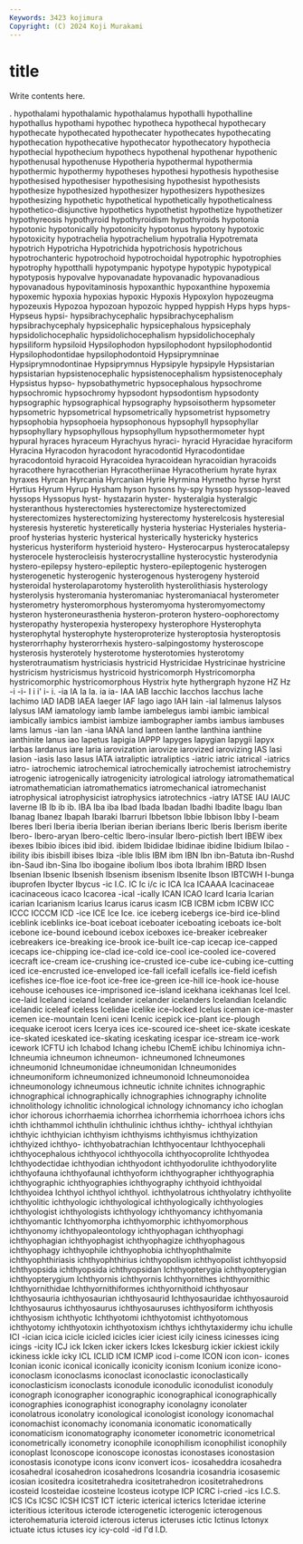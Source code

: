 ```yaml
---
Keywords: 3423 kojimura
Copyright: (C) 2024 Koji Murakami
---
```


# title

Write contents here.



.
hypothalami hypothalamic hypothalamus hypothalli hypothalline hypothallus hypothami hypothec hypotheca hypothecal
hypothecary hypothecate hypothecated hypothecater hypothecates hypothecating hypothecation hypothecative hypothecator hypothecatory
hypothecia hypothecial hypothecium hypothecs hypothenal hypothenar hypothenic hypothenusal hypothenuse Hypotheria
hypothermal hypothermia hypothermic hypothermy hypotheses hypothesi hypothesis hypothesise hypothesised hypothesiser
hypothesising hypothesist hypothesists hypothesize hypothesized hypothesizer hypothesizers hypothesizes hypothesizing hypothetic
hypothetical hypothetically hypotheticalness hypothetico-disjunctive hypothetics hypothetist hypothetize hypothetizer hypothyreosis hypothyroid
hypothyroidism hypothyroids hypotonia hypotonic hypotonically hypotonicity hypotonus hypotony hypotoxic hypotoxicity
hypotrachelia hypotrachelium hypotralia Hypotremata hypotrich Hypotricha Hypotrichida hypotrichosis hypotrichous hypotrochanteric
hypotrochoid hypotrochoidal hypotrophic hypotrophies hypotrophy hypotthalli hypotympanic hypotype hypotypic hypotypical
hypotyposis hypovalve hypovanadate hypovanadic hypovanadious hypovanadous hypovitaminosis hypoxanthic hypoxanthine hypoxemia
hypoxemic hypoxia hypoxias hypoxic Hypoxis Hypoxylon hypozeugma hypozeuxis Hypozoa hypozoan
hypozoic hypped hyppish Hyps hyps hyps- Hypseus hypsi- hypsibrachycephalic hypsibrachycephalism
hypsibrachycephaly hypsicephalic hypsicephalous hypsicephaly hypsidolichocephalic hypsidolichocephalism hypsidolichocephaly hypsiliform hypsiloid Hypsilophodon
hypsilophodont hypsilophodontid Hypsilophodontidae hypsilophodontoid Hypsiprymninae Hypsiprymnodontinae Hypsiprymnus Hypsipyle hypsipyle Hypsistarian
hypsistarian hypsistenocephalic hypsistenocephalism hypsistenocephaly Hypsistus hypso- hypsobathymetric hypsocephalous hypsochrome hypsochromic
hypsochromy hypsodont hypsodontism hypsodonty hypsographic hypsographical hypsography hypsoisotherm hypsometer hypsometric
hypsometrical hypsometrically hypsometrist hypsometry hypsophobia hypsophoeia hypsophonous hypsophyll hypsophyllar hypsophyllary
hypsophyllous hypsophyllum hypsothermometer hypt hypural hyraces hyraceum Hyrachyus hyraci- hyracid
Hyracidae hyraciform Hyracina Hyracodon hyracodont hyracodontid Hyracodontidae hyracodontoid hyracoid Hyracoidea
hyracoidean hyracoidian hyracoids hyracothere hyracotherian Hyracotheriinae Hyracotherium hyrate hyrax hyraxes
Hyrcan Hyrcania Hyrcanian Hyrie Hyrmina Hyrnetho hyrse hyrst Hyrtius Hyrum
Hyrup Hysham hyson hysons hy-spy hyssop hyssop-leaved hyssops Hyssopus hyst-
hystazarin hyster- hysteralgia hysteralgic hysteranthous hysterectomies hysterectomize hysterectomized hysterectomizes hysterectomizing
hysterectomy hysterelcosis hysteresial hysteresis hysteretic hysteretically hysteria hysteriac Hysteriales hysteria-proof
hysterias hysteric hysterical hysterically hystericky hysterics hystericus hysteriform hysterioid hystero-
Hysterocarpus hysterocatalepsy hysterocele hysterocleisis hysterocrystalline hysterocystic hysterodynia hystero-epilepsy hystero-epileptic hystero-epileptogenic
hysterogen hysterogenetic hysterogenic hysterogenous hysterogeny hysteroid hysteroidal hysterolaparotomy hysterolith hysterolithiasis
hysterology hysterolysis hysteromania hysteromaniac hysteromaniacal hysterometer hysterometry hysteromorphous hysteromyoma hysteromyomectomy
hysteron hysteroneurasthenia hysteron-proteron hystero-oophorectomy hysteropathy hysteropexia hysteropexy hysterophore Hysterophyta hysterophytal
hysterophyte hysteroproterize hysteroptosia hysteroptosis hysterorrhaphy hysterorrhexis hystero-salpingostomy hysteroscope hysterosis hysterotely
hysterotome hysterotomies hysterotomy hysterotraumatism hystriciasis hystricid Hystricidae Hystricinae hystricine hystricism
hystricismus hystricoid hystricomorph Hystricomorpha hystricomorphic hystricomorphous Hystrix hyte hythergraph hyzone
HZ Hz -i -i- I i i' i- i. -ia
IA Ia Ia. ia ia- IAA IAB Iacchic Iacchos Iacchus
Iache Iachimo IAD IADB IAEA Iaeger IAF Iago iago IAH
Iain -ial Ialmenus Ialysos Ialysus IAM iamatology iamb Iambe iambelegus
iambi iambic iambical iambically iambics iambist iambize iambographer iambs iambus
iambuses Iams Iamus -ian Ian -iana IANA Iand Ianteen Ianthe
Ianthina ianthine ianthinite Ianus iao Iapetus Iapigia IAPPP Iapyges Iapygian
Iapygii Iapyx Iarbas Iardanus iare Iaria iarovization iarovize iarovized iarovizing
IAS Iasi Iasion -iasis Iaso Iasus IATA iatraliptic iatraliptics -iatric
iatric iatrical -iatrics iatro- iatrochemic iatrochemical iatrochemically iatrochemist iatrochemistry iatrogenic
iatrogenically iatrogenicity iatrological iatrology iatromathematical iatromathematician iatromathematics iatromechanical iatromechanist iatrophysical
iatrophysicist iatrophysics iatrotechnics -iatry IATSE IAU IAUC Iaverne IB Ib
ib ib. IBA Iba iba Ibad Ibada Ibadan Ibadhi Ibadite
Ibagu Iban Ibanag Ibanez Ibapah Ibaraki Ibarruri Ibbetson Ibbie Ibbison
Ibby I-beam Iberes Iberi Iberia iberia Iberian iberian iberians Iberic
Iberis Iberism iberite Ibero- Ibero-aryan Ibero-celtic Ibero-insular Ibero-pictish Ibert IBEW
ibex ibexes Ibibio ibices ibid ibid. ibidem Ibididae Ibidinae ibidine
Ibidium Ibilao -ibility ibis ibisbill ibises Ibiza -ible Iblis IBM
ibm IBN Ibn ibn-Batuta ibn-Rushd ibn-Saud ibn-Sina Ibo ibogaine ibolium
Ibos ibota Ibrahim IBRD Ibsen Ibsenian Ibsenic Ibsenish Ibsenism ibsenism
Ibsenite Ibson IBTCWH I-bunga ibuprofen Ibycter Ibycus -ic I.C. IC
Ic i/c ic ICA Ica ICAAAA Icacinaceae icacinaceous icaco Icacorea
-ical -ically ICAN ICAO Icard Icaria Icarian icarian Icarianism Icarius
Icarus icarus icasm ICB ICBM icbm ICBW ICC ICCC ICCCM
ICD -ice ICE Ice Ice. ice iceberg icebergs ice-bird ice-blind
iceblink iceblinks ice-boat iceboat iceboater iceboating iceboats ice-bolt icebone ice-bound
icebound icebox iceboxes ice-breaker icebreaker icebreakers ice-breaking ice-brook ice-built ice-cap
icecap ice-capped icecaps ice-chipping ice-clad ice-cold ice-cool ice-cooled ice-covered icecraft
ice-cream ice-crushing ice-crusted ice-cube ice-cubing ice-cutting iced ice-encrusted ice-enveloped ice-fall
icefall icefalls ice-field icefish icefishes ice-floe ice-foot ice-free ice-green ice-hill
ice-hook ice-house icehouse icehouses ice-imprisoned ice-island icekhana icekhanas Icel Icel.
ice-laid Iceland iceland Icelander icelander icelanders Icelandian Icelandic icelandic iceleaf
iceless Icelidae icelike ice-locked Icelus iceman ice-master icemen ice-mountain Iceni
iceni Icenic icepick ice-plant ice-plough icequake iceroot icers Icerya ices
ice-scoured ice-sheet ice-skate iceskate ice-skated iceskated ice-skating iceskating icespar ice-stream
ice-work icework ICFTU ich Ichabod Ichang ichebu IChemE ichibu Ichinomiya
ichn- Ichneumia ichneumon ichneumon- ichneumoned Ichneumones ichneumonid Ichneumonidae ichneumonidan Ichneumonides
ichneumoniform ichneumonized ichneumonoid Ichneumonoidea ichneumonology ichneumous ichneutic ichnite ichnites ichnographic
ichnographical ichnographically ichnographies ichnography ichnolite ichnolithology ichnolitic ichnological ichnology ichnomancy
icho ichoglan ichor ichorous ichorrhaemia ichorrhea ichorrhemia ichorrhoea ichors ichs
ichth ichthammol ichthulin ichthulinic ichthus ichthy- ichthyal ichthyian ichthyic ichthyician
ichthyism ichthyisms ichthyismus ichthyization ichthyized ichthyo- ichthyobatrachian Ichthyocentaur Ichthyocephali ichthyocephalous
ichthyocol ichthyocolla ichthyocoprolite Ichthyodea Ichthyodectidae ichthyodian ichthyodont ichthyodorulite ichthyodorylite ichthyofauna
ichthyofaunal ichthyoform ichthyographer ichthyographia ichthyographic ichthyographies ichthyography ichthyoid ichthyoidal Ichthyoidea
Ichthyol ichthyol ichthyol. ichthyolatrous ichthyolatry ichthyolite ichthyolitic ichthyologic ichthyological ichthyologically
ichthyologies ichthyologist ichthyologists ichthyology ichthyomancy ichthyomania ichthyomantic Ichthyomorpha ichthyomorphic ichthyomorphous
ichthyonomy ichthyopaleontology ichthyophagan ichthyophagi ichthyophagian ichthyophagist ichthyophagize ichthyophagous ichthyophagy ichthyophile
ichthyophobia ichthyophthalmite ichthyophthiriasis ichthyophthirius ichthyopolism ichthyopolist ichthyopsid Ichthyopsida ichthyopsida ichthyopsidan
Ichthyopterygia ichthyopterygian ichthyopterygium Ichthyornis ichthyornis Ichthyornithes ichthyornithic Ichthyornithidae Ichthyornithiformes ichthyornithoid
ichthyosaur Ichthyosauria ichthyosaurian ichthyosaurid Ichthyosauridae ichthyosauroid Ichthyosaurus ichthyosaurus ichthyosauruses ichthyosiform
ichthyosis ichthyosism ichthyotic Ichthyotomi ichthyotomist ichthyotomous ichthyotomy ichthyotoxin ichthyotoxism ichthys
ichthytaxidermy ichu ichulle ICI -ician icica icicle icicled icicles icier
iciest icily iciness icinesses icing icings -icity ICJ ick Icken
icker ickers Ickes Ickesburg ickier ickiest ickily ickiness ickle icky
ICL ICLID ICM ICMP icod i-come ICON icon icon- icones
Iconian iconic iconical iconically iconicity iconism Iconium iconize icono- iconoclasm
iconoclasms iconoclast iconoclastic iconoclastically iconoclasticism iconoclasts iconodule iconodulic iconodulist iconoduly
iconograph iconographer iconographic iconographical iconographically iconographies iconographist iconography iconolagny iconolater
iconolatrous iconolatry iconological iconologist iconology iconomachal iconomachist iconomachy iconomania iconomatic
iconomatically iconomaticism iconomatography iconometer iconometric iconometrical iconometrically iconometry iconophile iconophilism
iconophilist iconophily iconoplast Iconoscope iconoscope iconostas iconostases iconostasion iconostasis iconotype
icons iconv iconvert icos- icosaheddra icosahedra icosahedral icosahedron icosahedrons Icosandria
icosandria icosasemic icosian icositedra icositetrahedra icositetrahedron icositetrahedrons icosteid Icosteidae icosteine
Icosteus icotype ICP ICRC i-cried -ics I.C.S. ICS ICs ICSC
ICSH ICST ICT icteric icterical icterics Icteridae icterine icteritious icteritous
icterode icterogenetic icterogenic icterogenous icterohematuria icteroid icterous icterus icteruses ictic
Ictinus Ictonyx ictuate ictus ictuses icy icy-cold -id I'd I.D.
